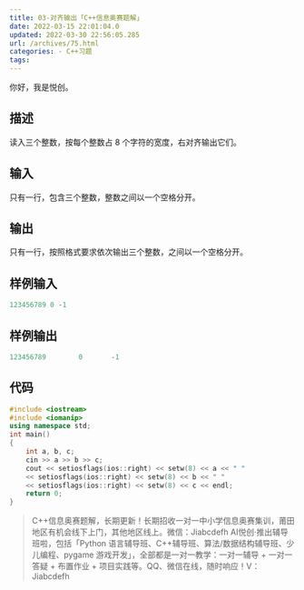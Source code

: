 ```yaml
---
title: 03-对齐输出「C++信息奥赛题解」
date: 2022-03-15 22:01:04.0
updated: 2022-03-30 22:56:05.285
url: /archives/75.html
categories: - C++习题
tags: 
---
```




你好，我是悦创。

## 描述

读入三个整数，按每个整数占 8 个字符的宽度，右对齐输出它们。

## 输入

只有一行，包含三个整数，整数之间以一个空格分开。

## 输出

只有一行，按照格式要求依次输出三个整数，之间以一个空格分开。

## 样例输入

```cpp
123456789 0 -1
```

## 样例输出

```cpp
123456789        0       -1
```

## 代码

```cpp
#include <iostream>
#include <iomanip>
using namespace std;
int main()
{
    int a, b, c;
    cin >> a >> b >> c;
    cout << setiosflags(ios::right) << setw(8) << a << " "
    << setiosflags(ios::right) << setw(8) << b << " "
    << setiosflags(ios::right) << setw(8) << c << endl;
    return 0;
}
```

> C++信息奥赛题解，长期更新！长期招收一对一中小学信息奥赛集训，莆田地区有机会线下上门，其他地区线上。微信：Jiabcdefh AI悦创·推出辅导班啦，包括「Python 语言辅导班、C++辅导班、算法/数据结构辅导班、少儿编程、pygame 游戏开发」，全部都是一对一教学：一对一辅导 + 一对一答疑 + 布置作业 + 项目实践等。QQ、微信在线，随时响应！V：Jiabcdefh